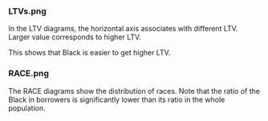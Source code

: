 ### LTVs.png
In the LTV diagrams, the horizontal axis associates with different LTV. 
Larger value corresponds to higher LTV. 

This shows that Black is easier to get higher LTV.

### RACE.png
The RACE diagrams show the distribution of races. 
Note that the ratio of the Black in borrowers is significantly 
lower than its ratio in the whole population.


